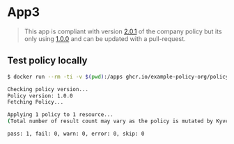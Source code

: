 # App3

> This app is compliant with version [2.0.1](https://github.com/example-policy-org/policy/releases/tag/2.0.1) of the company policy but its only using [1.0.0](https://github.com/example-policy-org/policy/releases/tag/1.0.0) and can be updated with a pull-request.

## Test policy locally

```bash
$ docker run --rm -ti -v $(pwd):/apps ghcr.io/example-policy-org/policy-checker

Checking policy version...
Policy version: 1.0.0
Fetching Policy...

Applying 1 policy to 1 resource...
(Total number of result count may vary as the policy is mutated by Kyverno. To check the mutated policy please try with log level 5)

pass: 1, fail: 0, warn: 0, error: 0, skip: 0
```
